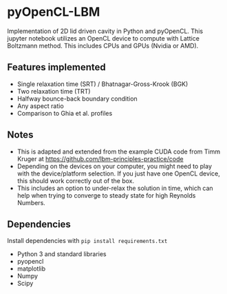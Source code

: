 # pyOpenCL-LBM
Implementation of 2D lid driven cavity in Python and pyOpenCL.  This jupyter notebook utilizes an OpenCL device to compute with Lattice Boltzmann method.  This includes CPUs and GPUs (Nvidia or AMD).

## Features implemented
* Single relaxation time (SRT) /  Bhatnagar-Gross-Krook (BGK)
* Two relaxation time (TRT)
* Halfway bounce-back boundary condition
* Any aspect ratio
* Comparison to Ghia et al. profiles

## Notes
* This is adapted and extended from the example CUDA code from Timm Kruger at https://github.com/lbm-principles-practice/code
* Depending on the devices on your computer, you might need to play with the device/platform selection.  If you just have one OpenCL device, this should work correctly out of the box.
* This includes an option to under-relax the solution in time, which can help when trying to converge to steady state for high Reynolds Numbers.  

## Dependencies
Install dependencies with `pip install requirements.txt`
* Python 3 and standard libraries
* pyopencl
* matplotlib
* Numpy
* Scipy
